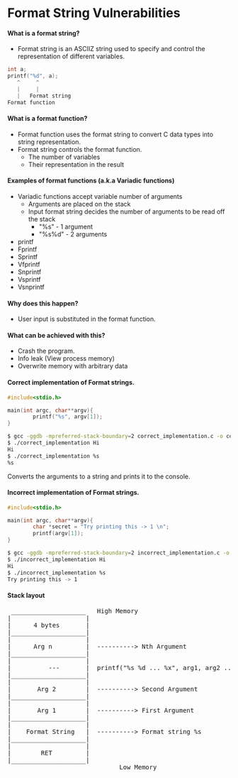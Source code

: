 # Format String Vulnerabilities
#### What is a format string?
* Format string is an ASCIIZ string used to specify and control the representation of different variables.
```c
int a;
printf("%d", a);
   ^     ^
   |     |
   |   Format string
Format function
```

#### What is a format function?
* Format function uses the format string to convert C data types into string representation.
* Format string controls the format function.
  * The number of variables
  * Their representation in the result
  
#### Examples of format functions (a.k.a Variadic functions)
* Variadic functions accept variable number of arguments
  * Arguments are placed on the stack
  * Input format string decides the number of arguments to be read off the stack
    * "%s" - 1 argument
    * "%s%d" - 2 arguments
* printf
* Fprintf
* Sprintf
* Vfprintf
* Snprintf
* Vsprintf
* Vsnprintf

#### Why does this happen?
* User input is substituted in the format function.

#### What can be achieved with this?
* Crash the program.
* Info leak (View process memory)
* Overwrite memory with arbitrary data

#### Correct implementation of Format strings.
```c
#include<stdio.h>

main(int argc, char**argv){
        printf("%s", argv[1]);
}
```
```sh
$ gcc -ggdb -mpreferred-stack-boundary=2 correct_implementation.c -o correct_implementation
$ ./correct_implementation Hi
Hi
$ ./correct_implementation %s
%s
```
Converts the arguments to a string and prints it to the console.

#### Incorrect implementation of Format strings.
```c
#include<stdio.h>

main(int argc, char**argv){
        char *secret = "Try printing this -> 1 \n";
        printf(argv[1]);
}

```
```sh
$ gcc -ggdb -mpreferred-stack-boundary=2 incorrect_implementation.c -o incorrect_implementation
$ ./incorrect_implementation Hi
Hi
$ ./incorrect_implementation %s
Try printing this -> 1
```
#### Stack layout
<pre>
 ____________________	High Memory
|                    |		
|	   4 bytes		 |  
|____________________|		
|					 |
|	   Arg n		 |  ----------> Nth Argument
|____________________|
|					 |
|		   ---		 |	printf("%s %d ... %x", arg1, arg2 ... argn)
|____________________|
|					 |
|		Arg 2		 |  ----------> Second Argument
|____________________|
|					 |
|		Arg 1		 |  ----------> First Argument
|____________________|
|					 |
|	 Format String	 |  ----------> Format string %s
|____________________|
|					 |
|		 RET		 |
|____________________|
						      Low Memory
</pre>
